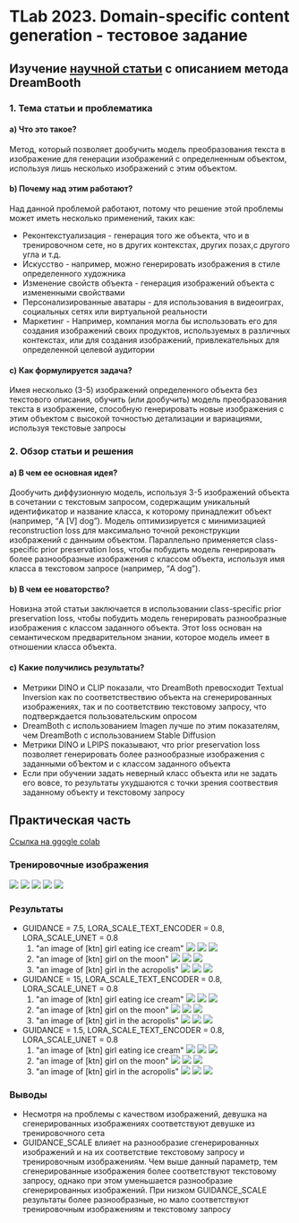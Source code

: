 # TLab 2023. Domain-specific content generation - тестовое задание

## Изучение [научной статьи](https://arxiv.org/abs/2208.12242) с описанием метода DreamBooth
### 1. Тема статьи и проблематика
#### a) Что это такое?
Метод, который позволяет дообучить модель преобразования текста в изображение для генерации изображений с определненным объектом, используя лишь несколько изображений с этим объектом.
#### b) Почему над этим работают?
Над данной проблемой работают, потому что решение этой проблемы может иметь несколько применений, таких как:
* Реконтекстуализация - генерация того же объекта, что и в тренировочном сете, но в других контекстах, других позах,с другого угла и т.д.
* Искусство - например, можно генерировать изображения в стиле определенного художника
* Изменение свойств объекта - генерация изображений объекта с измененными свойствами
* Персонализированные аватары - для использования в видеоиграх, социальных сетях или виртуальной реальности
* Маркетинг - Например, компания могла бы использовать его для создания изображений своих продуктов, используемых в различных контекстах, или для создания изображений, привлекательных для определенной целевой аудитории
#### c) Как формулируется задача?
Имея несколько (3-5) изображений определенного объекта без текстового описания, обучить (или дообучить) модель преобразования текста в изображение, способную генерировать новые изображения с этим объектом с высокой точностью детализации и вариациями, используя текстовые запросы
### 2. Обзор статьи и решения
#### a) В чем ее основная идея?
Дообучить диффузионную модель, используя 3-5 изображений объекта в сочетании с текстовым запросом, содержащим уникальный идентификатор и название класса, к которому принадлежит объект (например, “A [V] dog”). Модель оптимизируется с минимизацией reconstruction loss для максимально точной реконструкции изображений с данныим объектом. Параллельно применяется class-specific prior preservation loss, чтобы побудить модель генерировать более разнообразные изображения с классом объекта, используя имя класса в текстовом запросе (например, “A dog”).
#### b) В чем ее новаторство?
Новизна этой статьи заключается в использовании class-specific prior preservation loss, чтобы побудить модель генерировать разнообразные изображения с классом заданного объекта. Этот loss основан на семантическом предварительном знании, которое модель имеет в отношении класса объекта.
#### c) Какие получились результаты?
* Метрики DINO и CLIP показали, что DreamBoth превосходит Textual Inversion как по соответствествию объекта на сгенерированных изображениях, так и по соответствию текстовому запросу, что подтверждается пользовательским опросом
* DreamBoth с использованием Imagen лучше по этим показателям, чем DreamBoth с использованием Stable Diffusion
* Метрики DINO и LPIPS показывают, что prior preservation loss позволяет генерировать более разнообразные изображения с заданными обЪектом и с классом заданного объекта
* Если при обучении задать неверный класс объекта или не задать его вовсе, то результаты ухудшаются с точки зрения соотвествия заданному объекту и текстовому запросу

## Практическая часть
[Ссылка на ggogle colab](https://colab.research.google.com/drive/13IqCGhO70RyaBnzGfwSHN4L2SDAEg_bH?usp=sharing)

### Тренировочные изображения
![](shiina/1.png) ![](shiina/3.jpg)  ![](shiina/2.jpg) ![](shiina/4.jpg) ![](shiina/5.jpeg)

### Результаты
* GUIDANCE = 7.5, LORA_SCALE_TEXT_ENCODER = 0.8, LORA_SCALE_UNET = 0.8
  1) "an image of [ktn] girl eating ice cream"
  ![](shiina/icecream1.png) ![](shiina/icecream3.png)  ![](shiina/icecream2.png)
  2) "an image of [ktn] girl on the moon"
  ![](shiina/moon1.png) ![](shiina/moon3.png)  ![](shiina/moon2.png)
  3) "an image of [ktn] girl in the acropolis"
  ![](shiina/acropolis1.png) ![](shiina/acropolis3.png)  ![](shiina/acropolis2.png)
* GUIDANCE = 15, LORA_SCALE_TEXT_ENCODER = 0.8, LORA_SCALE_UNET = 0.8
  1) "an image of [ktn] girl eating ice cream"
  ![](shiina/icecream4.png) ![](shiina/icecream5.png)  ![](shiina/icecream6.png)
  2) "an image of [ktn] girl on the moon"
  ![](shiina/moon4.png) ![](shiina/moon5.png)  ![](shiina/moon6.png)
  3) "an image of [ktn] girl in the acropolis"
  ![](shiina/acropolis4.png) ![](shiina/acropolis5.png)  ![](shiina/acropolis6.png)
* GUIDANCE = 1.5, LORA_SCALE_TEXT_ENCODER = 0.8, LORA_SCALE_UNET = 0.8
  1) "an image of [ktn] girl eating ice cream"
  ![](shiina/icecream7.png) ![](shiina/icecream8.png)  ![](shiina/icecream9.png)
  2) "an image of [ktn] girl on the moon"
  ![](shiina/moon7.png) ![](shiina/moon8.png)  ![](shiina/moon9.png)
  3) "an image of [ktn] girl in the acropolis"
  ![](shiina/acropolis7.png) ![](shiina/acropolis8.png)  ![](shiina/acropolis9.png)

### Выводы
* Несмотря на проблемы с качеством изображений, девушка на сгенерированных изображениях соответствуют девушке из тренировочного сета
* GUIDANCE_SCALE влияет на разнообразие сгенерированных изображений и на их соответствие текстовому запросу и тренировочным изображениям. Чем выше данный параметр, тем сгенерированные изображения более соответствуют текстовому запросу, однако при этом уменьшается разнообразие сгенерированных изображений. При низком GUIDANCE_SCALE результаты более разнообразные, но мало соответствуют тренировочным изображениям и текстовому запросу